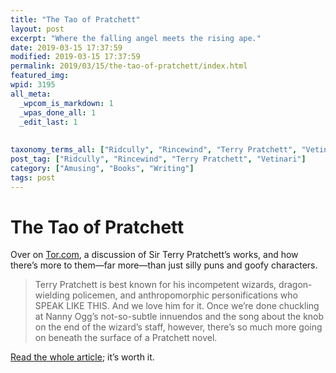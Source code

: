 ```yaml
---
title: "The Tao of Pratchett"
layout: post
excerpt: "Where the falling angel meets the rising ape."
date: 2019-03-15 17:37:59
modified: 2019-03-15 17:37:59
permalink: 2019/03/15/the-tao-of-pratchett/index.html
featured_img: 
wpid: 3195
all_meta: 
  _wpcom_is_markdown: 1
  _wpas_done_all: 1
  _edit_last: 1
  
  
taxonomy_terms_all: ["Ridcully", "Rincewind", "Terry Pratchett", "Vetinari", "Amusing", "Books", "Writing"]
post_tag: ["Ridcully", "Rincewind", "Terry Pratchett", "Vetinari"]
category: ["Amusing", "Books", "Writing"]
tags: post
---
```


# The Tao of Pratchett

Over on [Tor.com](https://www.tor.com/2019/03/15/the-tao-of-sir-terry-pratchett-and-philosophy/), a discussion of Sir Terry Pratchett’s works, and how there’s more to them—far more—than just silly puns and goofy characters.

> Terry Pratchett is best known for his incompetent wizards, dragon-wielding policemen, and anthropomorphic personifications who SPEAK LIKE THIS. And we love him for it. Once we’re done chuckling at Nanny Ogg’s not-so-subtle innuendos and the song about the knob on the end of the wizard’s staff, however, there’s so much more going on beneath the surface of a Pratchett novel.

[Read the whole article](https://www.tor.com/2019/03/15/the-tao-of-sir-terry-pratchett-and-philosophy/); it’s worth it.